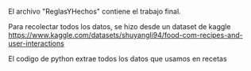 El archivo "ReglasYHechos" contiene el trabajo final.

Para recolectar todos los datos, se hizo desde un dataset de kaggle https://www.kaggle.com/datasets/shuyangli94/food-com-recipes-and-user-interactions 

El codigo de python extrae todos los datos que usamos en recetas